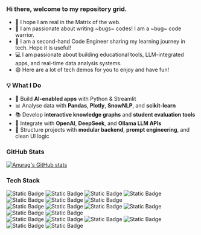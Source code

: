 <!-- Basic individual information and brief introduction -->
### Hi there, welcome to my repository grid.

- 👋 I hope I am real in the Matrix of the web.
- 🌱 I am passionate about writing ~bugs~ codes! I am  a ~bug~ code warrior.
- 💬 I am a second-hand Code Engineer sharing my learning journey in tech. Hope it is useful!
- 💻 I am passionate about building educational tools, LLM-integrated apps, and real-time data analysis systems.
- 😄 Here are a lot of tech demos for you to enjoy and have fun!

### 💡 What I Do

- 🧠 Build **AI-enabled apps** with Python & Streamlit  
- 📊 Analyse data with **Pandas**, **Plotly**, **SnowNLP**, and **scikit-learn**  
- 📚 Develop **interactive knowledge graphs** and **student evaluation tools**  
- 🤖 Integrate with **OpenAI**, **DeepSeek**, and **Ollama LLM APIs**  
- 🧱 Structure projects with **modular backend**, **prompt engineering**, and clean UI logic

<!--
- 🔭 I’m currently working on ...
- 👯 I’m looking to collaborate on ...
- 🤔 I’m looking for help with ...
- 📫 How to reach me: ...

- ⚡ Fun fact: ...
-->

### GitHub Stats
<!-- GitHub Stats from https://github.com/anuraghazra/github-readme-stats -->
[![Anurag's GitHub stats](https://github-readme-stats.vercel.app/api?username=DaoChaShao&show_icons=true&theme=Synthwave)](https://github.com/anuraghazra/github-readme-stats)

### Tech Stack
![Static Badge](https://img.shields.io/badge/python-black?style=for-the-badge&logo=python&logoColor=white&color=%233776AB)
![Static Badge](https://img.shields.io/badge/c-black?style=for-the-badge&logo=c&logoColor=white&color=%23A8B9CC)
![Static Badge](https://img.shields.io/badge/javascript-black?style=for-the-badge&logo=javascript&logoColor=white&color=%23F7DF1E)
![Static Badge](https://img.shields.io/badge/css-black?style=for-the-badge&logo=css&logoColor=white&color=%23663399)
![Static Badge](https://img.shields.io/badge/postgresql-black?style=for-the-badge&logo=postgresql&logoColor=white&color=%234169E1)
![Static Badge](https://img.shields.io/badge/vue-black?style=for-the-badge&logo=vuedotjs&logoColor=white&color=%234FC08D)
![Static Badge](https://img.shields.io/badge/jetbrains-black?style=for-the-badge&logo=jetbrains&logoColor=white&color=%23000000)  
![Static Badge](https://img.shields.io/badge/git-black?style=for-the-badge&logo=git&logoColor=white&color=%23F05032)
![Static Badge](https://img.shields.io/badge/github-black?style=for-the-badge&logo=github&logoColor=white&color=%23181717)
![Static Badge](https://img.shields.io/badge/gitee-black?style=for-the-badge&logo=gitee&logoColor=white&color=%23C71D23)
![Static Badge](https://img.shields.io/badge/conventionalcommits-black?style=for-the-badge&logo=conventionalcommits&logoColor=white&color=%23FE5196)
![Static Badge](https://img.shields.io/badge/streamlit-black?style=for-the-badge&logo=streamlit&logoColor=white&color=%23FF4B4B)
![Static Badge](https://img.shields.io/badge/huggingface-black?style=for-the-badge&logo=huggingface&logoColor=white&color=%23FFD21E)  
![Static Badge](https://img.shields.io/badge/milvus-black?style=for-the-badge&logo=milvus&logoColor=white&color=%2300A1EA)
![Static Badge](https://img.shields.io/badge/redis-black?style=for-the-badge&logo=redis&logoColor=white&color=%23FF4438)
![Static Badge](https://img.shields.io/badge/sqlite-black?style=for-the-badge&logo=sqlite&logoColor=white&color=%23003B57)
![Static Badge](https://img.shields.io/badge/swift-black?style=for-the-badge&logo=swift&logoColor=white&color=%23F05138)
![Static Badge](https://img.shields.io/badge/langgraph-black?style=for-the-badge&logo=langgraph&color=%231C3C3C)
![Static Badge](https://img.shields.io/badge/django-black?style=for-the-badge&logo=django&color=%23092E20)

<!-- Youtube Videos from https://github.com/DenverCoder1/github-readme-youtube-cards -->
